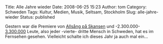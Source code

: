 Title: Alle Jahre wieder
Date: 2008-06-25 15:23
Author: tom
Category: Schweden
Tags: Kultur, Medien, Musik, Seltsam, Stockholm
Slug: alle-jahre-wieder
Status: published

Gestern war die Premiere von [Allsång på
Skansen](http://www.fiket.de/2007/07/01/wort-der-woche-allsang-pa-skansen/)
und -2.300.000-
[3.300.000](http://www.sr.se/cgi-bin/international/nyhetssidor/artikel.asp?nyheter=1&programid=2108&Artikel=2156162)
Leute, also jeder -vierte- dritte Mensch in Schweden, hat es im
Fernsehen gesehen. Vielleicht schalte ich dieses Jahr ja auch mal ein…

